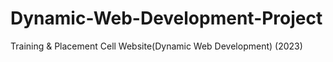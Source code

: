# Dynamic-Web-Development-Project
Training &amp; Placement Cell Website(Dynamic Web Development) (2023)

